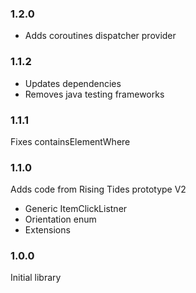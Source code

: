 ### 1.2.0
- Adds coroutines dispatcher provider

### 1.1.2
- Updates dependencies
- Removes java testing frameworks

### 1.1.1
Fixes containsElementWhere

### 1.1.0
Adds code from Rising Tides prototype V2

- Generic ItemClickListner
- Orientation enum
- Extensions

### 1.0.0
Initial library